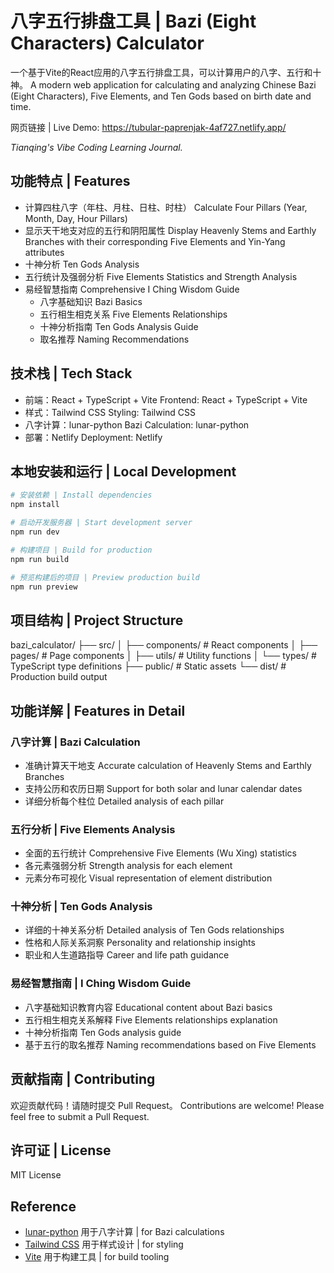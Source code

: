 # 八字五行排盘工具 | Bazi (Eight Characters) Calculator

一个基于Vite的React应用的八字五行排盘工具，可以计算用户的八字、五行和十神。
A modern web application for calculating and analyzing Chinese Bazi (Eight Characters), Five Elements, and Ten Gods based on birth date and time.

网页链接 | Live Demo:
https://tubular-paprenjak-4af727.netlify.app/

_Tianqing's Vibe Coding Learning Journal._

## 功能特点 | Features

- 计算四柱八字（年柱、月柱、日柱、时柱）
  Calculate Four Pillars (Year, Month, Day, Hour Pillars)
- 显示天干地支对应的五行和阴阳属性
  Display Heavenly Stems and Earthly Branches with their corresponding Five Elements and Yin-Yang attributes
- 十神分析
  Ten Gods Analysis
- 五行统计及强弱分析
  Five Elements Statistics and Strength Analysis
- 易经智慧指南
  Comprehensive I Ching Wisdom Guide
  - 八字基础知识
    Bazi Basics
  - 五行相生相克关系
    Five Elements Relationships
  - 十神分析指南
    Ten Gods Analysis Guide
  - 取名推荐
    Naming Recommendations

## 技术栈 | Tech Stack

- 前端：React + TypeScript + Vite
  Frontend: React + TypeScript + Vite
- 样式：Tailwind CSS
  Styling: Tailwind CSS
- 八字计算：lunar-python
  Bazi Calculation: lunar-python
- 部署：Netlify
  Deployment: Netlify

## 本地安装和运行 | Local Development

```bash
# 安装依赖 | Install dependencies
npm install

# 启动开发服务器 | Start development server
npm run dev

# 构建项目 | Build for production
npm run build

# 预览构建后的项目 | Preview production build
npm run preview
```

## 项目结构 | Project Structure
bazi_calculator/
├── src/
│ ├── components/ # React components
│ ├── pages/ # Page components
│ ├── utils/ # Utility functions
│ └── types/ # TypeScript type definitions
├── public/ # Static assets
└── dist/ # Production build output

## 功能详解 | Features in Detail

### 八字计算 | Bazi Calculation
- 准确计算天干地支
  Accurate calculation of Heavenly Stems and Earthly Branches
- 支持公历和农历日期
  Support for both solar and lunar calendar dates
- 详细分析每个柱位
  Detailed analysis of each pillar

### 五行分析 | Five Elements Analysis
- 全面的五行统计
  Comprehensive Five Elements (Wu Xing) statistics
- 各元素强弱分析
  Strength analysis for each element
- 元素分布可视化
  Visual representation of element distribution

### 十神分析 | Ten Gods Analysis
- 详细的十神关系分析
  Detailed analysis of Ten Gods relationships
- 性格和人际关系洞察
  Personality and relationship insights
- 职业和人生道路指导
  Career and life path guidance

### 易经智慧指南 | I Ching Wisdom Guide
- 八字基础知识教育内容
  Educational content about Bazi basics
- 五行相生相克关系解释
  Five Elements relationships explanation
- 十神分析指南
  Ten Gods analysis guide
- 基于五行的取名推荐
  Naming recommendations based on Five Elements

## 贡献指南 | Contributing

欢迎贡献代码！请随时提交 Pull Request。
Contributions are welcome! Please feel free to submit a Pull Request.

## 许可证 | License

MIT License


## Reference

- [lunar-python](https://github.com/6tail/lunar-python) 用于八字计算 | for Bazi calculations
- [Tailwind CSS](https://tailwindcss.com) 用于样式设计 | for styling
- [Vite](https://vitejs.dev) 用于构建工具 | for build tooling



